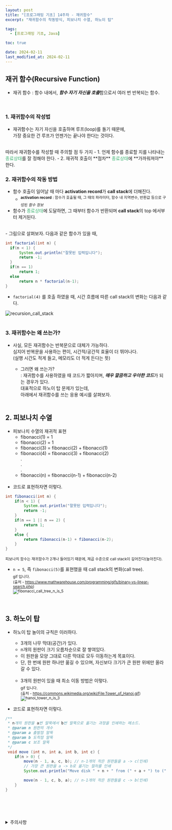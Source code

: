 ```yaml
---
layout: post
title: "[프로그래밍 기초] 14주차 - 재귀함수"
excerpt: "재귀함수의 작동방식, 피보나치 수열, 하노이 탑"

tags:
  - [프로그래밍 기초, Java]

toc: true

date: 2024-02-11
last_modified_at: 2024-02-11
---
```

## 재귀 함수(Recursive Function)
- 재귀 함수 : 함수 내에서, ***함수 자기 자신을 호출***함으로서 여러 번 반복되는 함수.  
<br>

### 1. 재귀함수의 작성법
- 재귀함수는 자기 자신을 호출하며 루프(loop)를 돌기 때문에,  
가장 중요한 건 루프가 언젠가는 끝나야 한다는 것이다.  
<br>
따라서 재귀함수를 작성할 때 주의할 점 두 가지
  - 1. 언제 함수를 종료할 지를 나타내는 <span style = "color : mediumseagreen">종료상태</span>를 잘 정해야 한다.
  - 2. 재귀적 호출이 **점차** <span style = "color : mediumseagreen">종료상태</span>에 **가까워져야** 한다.  
  <br>

### 2. 재귀함수의 작동 방법
  - 함수 호출이 일어날 때 마다 **activation record**가 **call stack**에 더해진다.
    - <sup> **activation record** : 함수가 호출될 때, 그 때의 파라미터, 함수 내 지역변수, 반환값 등으로 구성된 *함수 정보*  
  - 함수가 <span style = "color : mediumseagreen">종료상태</span>에 도달하면, 그 때부터 함수가 반환되며 **call stack**의 top 에서부터 제거된다.  
  <br>
  - 그림으로 살펴보자. 다음과 같은 함수가 있을 때,
  
  ```java
  int factorial(int n) {
    if(n < 1) {
        System.out.println("잘못된 입력입니다");
        return -1;
    }
    if(n == 1) 
        return 1;
    else
        return n * factorial(n-1);
  }
  ```

  - `factorial(4)` 를 호출 하였을 때, 시간 흐름에 따른 call stack의 변화는 다음과 같다.

  ![recursion_call_stack](https://i.imgur.com/5W4xhjO.png)  
  <br>

### 3. 재귀함수는 왜 쓰는가?
- 사실, 모든 재귀함수는 반복문으로 대체가 가능하다.  
심지어 반복문을 사용하는 편이, 시간적/공간적 효율이 더 뛰어나다.  
(실행 시간도 적게 들고, 메모리도 더 적게 든다는 뜻)

  - 그러면 왜 쓰는가?  
  : 재귀함수를 사용하였을 때 코드가 짧아지며, ***매우 깔끔하고 우아한 코드***가 되는 경우가 있다.   
  대표적으로 하노이 탑 문제가 있는데,  
  아래에서 재귀함수를 쓰는 응용 예시를 살펴보자.  
  <br>

## 2. 피보나치 수열
- 피보나치 수열의 재귀적 표현
  - fibonacci(1) = 1
  - fibonacci(2) = 1
  - fibonacci(3) = fibonacci(2) + fibonacci(1)
  - fibonacci(4) = fibonacci(3) + fibonacci(2)  
  .  
  .  
  .
  - fibonacci(n) = fibonacci(n-1) + fibonacci(n-2)  
  <br>
- 코드로 표현하자면 이렇다.

```java
int fibonacci(int n) {
    if(n < 1) {
        System.out.println("잘못된 입력입니다");
        return -1;
    }
    if(n == 1 || n == 2) {
        return 1;
    }
    else {
        return fibonacci(n-1) + fibonacci(n-2);
    }
}
```

<sup> 피보나치 함수는 재귀함수가 2개나 들어있기 때문에, 제곱 수준으로 call stack이 깊어진다(높아진다).  

- `n = 5`, 즉 `fibonacci(5)`를 표현했을 때 call stack의 변화(call tree).   
<sub> gif 입니다.  
(출처 - <https://www.mathwarehouse.com/programming/gifs/binary-vs-linear-search.php>)  
![fibonacci_call_tree_n_is_5](https://upload.wikimedia.org/wikipedia/commons/1/1a/Fibonacci_call_tree_5.gif?20080228164024)  
<br>

## 3. 하노이 탑
- 하노이 탑 놀이의 규칙은 이러하다.
  - 3개의 나무 막대(공간)가 있다.
  - n개의 원판이 크기 오름차순으로 잘 쌓여있다.
  - 이 원판을 모양 그대로 다른 막대로 모두 이동하는게 목표이다.
  - 단, 한 번에 원판 하나만 옮길 수 있으며, 자신보다 크기가 큰 원판 위에만 올라갈 수 있다.  
  <br>
  
  - 3개의 원판이 있을 때 최소 이동 방법은 이렇다.  
  <sub> gif 입니다.  
  (출처 - <https://commons.wikimedia.org/wiki/File:Tower_of_Hanoi.gif>)  
  ![hanoi_tower_n_is_3](https://upload.wikimedia.org/wikipedia/commons/4/4f/Tower_of_Hanoi.gif?20041209181834)

- 코드로 표현하자면 이렇다.

```java
/**
 * n개의 원판을 a번 말뚝에서 b번 말뚝으로 옮기는 과정을 인쇄하는 메소드.
 * @param n 원판의 개수
 * @param a 출발점 말뚝
 * @param b 도착점 말뚝
 * @param c 보조 말뚝
 */
 void move (int n, int a, int b, int c) {
    if(n > 0) {
        move(n - 1, a, c, b); // n-1개의 작은 원판들을 a -> c(인쇄)
        // 가장 큰 원판을 a -> b로 옮기는 절차를 인쇄
        System.out.println("Move disk " + n + " from (" + a + ") to (" + b + ")");

        move(n - 1, c, b, a); // n-1개의 작은 원판들을 c -> b(인쇄)
    }
}
```

<br>
<br>
<br>
<br>
<details>
<summary>주의사항</summary>
<div markdown="1">
이 포스팅은 강원대학교 정충교 교수님의 프로그래밍 기초 수업을 들으며 내용을 정리 한 것입니다.  
수업 내용에 대한 저작권은 교수님께 있으니,  
다른 곳으로의 무분별한 내용 복사를 자제해 주세요.
</div>
</details>